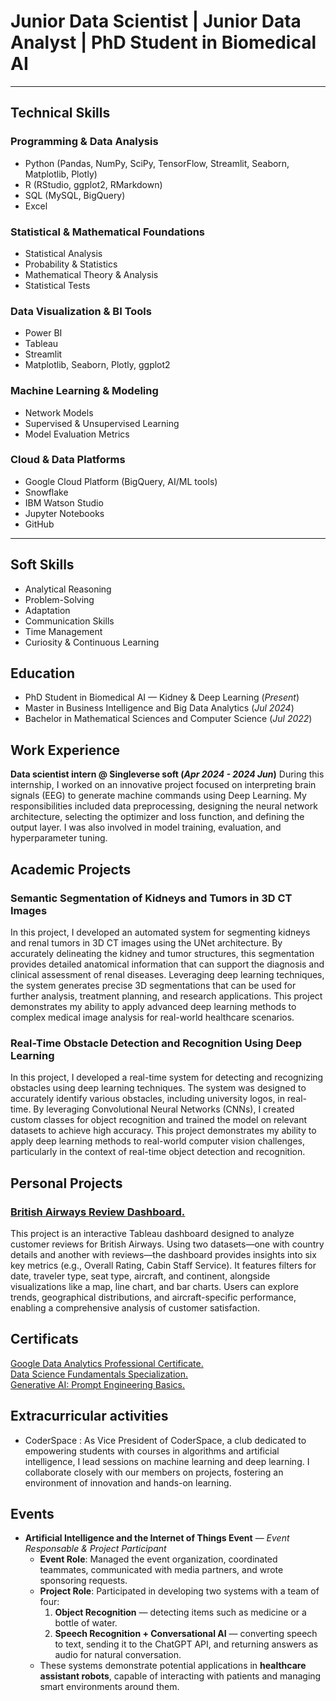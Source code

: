 # Junior Data Scientist | Junior Data Analyst | PhD Student in Biomedical AI  

---

## Technical Skills  

### Programming & Data Analysis  
- Python (Pandas, NumPy, SciPy, TensorFlow, Streamlit, Seaborn, Matplotlib, Plotly)  
- R (RStudio, ggplot2, RMarkdown)  
- SQL (MySQL, BigQuery)  
- Excel  

### Statistical & Mathematical Foundations  
- Statistical Analysis  
- Probability & Statistics  
- Mathematical Theory & Analysis  
- Statistical Tests  

### Data Visualization & BI Tools  
- Power BI  
- Tableau  
- Streamlit  
- Matplotlib, Seaborn, Plotly, ggplot2  

### Machine Learning & Modeling  
- Network Models  
- Supervised & Unsupervised Learning  
- Model Evaluation Metrics  

### Cloud & Data Platforms  
- Google Cloud Platform (BigQuery, AI/ML tools)  
- Snowflake  
- IBM Watson Studio  
- Jupyter Notebooks  
- GitHub  

---

## Soft Skills  
- Analytical Reasoning  
- Problem-Solving  
- Adaptation  
- Communication Skills  
- Time Management  
- Curiosity & Continuous Learning  



## Education
- PhD Student in Biomedical AI — Kidney & Deep Learning (_Present_)	        		
- Master in Business Intelligence and Big Data Analytics (_Jul 2024_)	
- Bachelor in Mathematical Sciences and Computer Science (_Jul 2022_)

## Work Experience
**Data scientist intern @ Singleverse soft (_Apr 2024 - 2024 Jun_)**
During this internship, I worked on an innovative project focused on interpreting brain signals (EEG) to generate machine commands using Deep Learning. My responsibilities included data preprocessing, designing the neural network architecture, selecting the optimizer and loss function, and defining the output layer. I was also involved in model training, evaluation, and hyperparameter tuning.

## Academic Projects
### Semantic Segmentation of Kidneys and Tumors in 3D CT Images

In this project, I developed an automated system for segmenting kidneys and renal tumors in 3D CT images using the UNet architecture. By accurately delineating the kidney and tumor structures, this segmentation provides detailed anatomical information that can support the diagnosis and clinical assessment of renal diseases. Leveraging deep learning techniques, the system generates precise 3D segmentations that can be used for further analysis, treatment planning, and research applications. This project demonstrates my ability to apply advanced deep learning methods to complex medical image analysis for real-world healthcare scenarios.

### Real-Time Obstacle Detection and Recognition Using Deep Learning

In this project, I developed a real-time system for detecting and recognizing obstacles using deep learning techniques. The system was designed to accurately identify various obstacles, including university logos, in real-time. By leveraging Convolutional Neural Networks (CNNs), I created custom classes for object recognition and trained the model on relevant datasets to achieve high accuracy. This project demonstrates my ability to apply deep learning methods to real-world computer vision challenges, particularly in the context of real-time object detection and recognition.

## Personal Projects
### [British Airways Review Dashboard.](https://github.com/risyouss/British_airways_review)<br>

This project is an interactive Tableau dashboard designed to analyze customer reviews for British Airways. Using two datasets—one with country details and another with reviews—the dashboard provides insights into six key metrics (e.g., Overall Rating, Cabin Staff Service). It features filters for date, traveler type, seat type, aircraft, and continent, alongside visualizations like a map, line chart, and bar charts. Users can explore trends, geographical distributions, and aircraft-specific performance, enabling a comprehensive analysis of customer satisfaction.

## Certificats
[Google Data Analytics Professional Certificate.](https://www.credly.com/badges/f9685d6d-9df0-46ed-b871-1afa756690b6/linked_in_profile)<br>
[Data Science Fundamentals Specialization.](https://www.credly.com/badges/c7bef035-dff3-4d37-963c-0e0af63fdd0f/linked_in_profile)<br>
[Generative AI: Prompt Engineering Basics.](https://coursera.org/share/bdf77e43fd1f3d92e0301155289c9ab1)

## Extracurricular activities
- CoderSpace : As Vice President of CoderSpace, a club dedicated to empowering students with courses in algorithms and artificial intelligence, I lead sessions on machine learning and deep learning. I collaborate closely with our members on projects, fostering an environment of innovation and hands-on learning.

## Events
- **Artificial Intelligence and the Internet of Things Event** — *Event Responsable & Project Participant*  
  - **Event Role**: Managed the event organization, coordinated teammates, communicated with media partners, and wrote sponsoring requests.  
  - **Project Role**: Participated in developing two systems with a team of four:  
    1. **Object Recognition** — detecting items such as medicine or a bottle of water.  
    2. **Speech Recognition + Conversational AI** — converting speech to text, sending it to the ChatGPT API, and returning answers as audio for natural conversation.  
  - These systems demonstrate potential applications in **healthcare assistant robots**, capable of interacting with patients and managing smart environments around them.  
